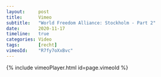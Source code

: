 ```yaml
---
layout:     post
title:      Vimeo
subtitle:   "World Freedom Alliance: Stockholm - Part 2"
date:       2020-11-17
timeline:   true
categories: Video
tags:       [recht]
vimeoId:    "R7fy7oXxBvc"
---
```

{% include vimeoPlayer.html id=page.vimeoId %}
